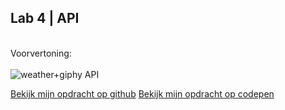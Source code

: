 ## Lab 4 | API
  
  <br>Voorvertoning:<br><br>
  ![weather+giphy API](https://github.com/abuijzen/2imd-webtech3-portfolio/blob/master/lab4-APIs/Schermafbeelding%202019-04-01%20om%2015.03.47.png)

[Bekijk mijn opdracht op github](https://github.com/abuijzen/2imd-webtech3-portfolio/tree/master/lab4-APIs)
[Bekijk mijn opdracht op codepen](https://codepen.io/abuijzen/pen/RONRPV)

